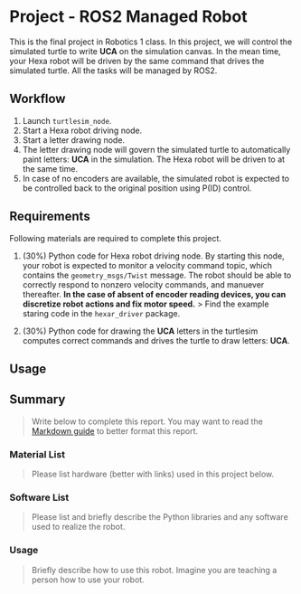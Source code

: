 # Project - ROS2 Managed Robot
This is the final project in Robotics 1 class. In this project, we will control
the simulated turtle to write **UCA** on the simulation canvas. In the mean 
time, your Hexa robot will be driven by the same command that drives the 
simulated turtle. All the tasks will be managed by ROS2.

## Workflow
1. Launch `turtlesim_node`.
2. Start a Hexa robot driving node.
3. Start a letter drawing node. 
4. The letter drawing node will govern the simulated turtle to automatically 
paint letters: **UCA** in the simulation. The Hexa robot will be driven to at 
the same time.
5. In case of no encoders are available, the simulated robot is expected to 
be controlled back to the original position using P(ID) control.

## Requirements 
Following materials are required to complete this project.
1. (30%) Python code for Hexa robot driving node. By starting this node, your 
robot is expected to monitor a velocity command topic, which contains the 
`geometry_msgs/Twist` message. The robot should be able to correctly respond 
to nonzero velocity commands, and manuever thereafter. **In the case of absent
of encoder reading devices, you can discretize robot actions and fix motor 
speed.** > Find the example staring code in the `hexar_driver` package. 

2. (30%) Python code for drawing the **UCA** letters in the turtlesim computes correct commands and drives the 
turtle to draw letters: **UCA**. 

## Usage

## Summary
> Write below to complete this report. You may want to read the [Markdown guide](https://guides.github.com/features/mastering-markdown/) to better format this report.

### Material List
> Please list hardware (better with links) used in this project below.  

### Software List
> Please list and briefly describe the Python libraries and any software used to realize the robot.

### Usage
> Briefly describe how to use this robot. Imagine you are teaching a person how to use your robot.



